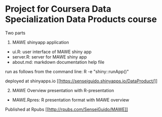 Project for Coursera Data Specialization Data Products course
=================

Two parts  

1. MAWE shinyapp application
- ui.R: user interface of MAWE shiny app
- server.R: server for MAWE shiny app
- about.md: markdown documentation help file

run as follows from the command line: R -e "shiny::runApp(<path to directory where files are>)"

deployed at shinyapps.io [[https://senseiguido.shinyapps.io/DataProduct/]]

2. MAWE Overview presentation with R-presentation
- MAWE.Rpres: R presentation format with MAWE overview 

Published at Rpubs [[http://rpubs.com/SenseiGuido/MAWE]]
